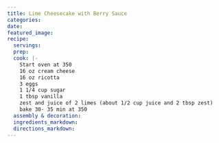 ```yaml
---
title: Lime Cheesecake with Berry Sauce
categories:
date:
featured_image:
recipe:
  servings:
  prep:
  cook: |-
    Start oven at 350
    16 oz cream cheese
    16 oz ricotta
    3 eggs
    1 1/4 cup sugar
    1 tbsp vanilla
    zest and juice of 2 limes (about 1/2 cup juice and 2 tbsp zest)
    bake 30- 35 min at 350
  assembly & decoration:
  ingredients_markdown:
  directions_markdown:
---
```




